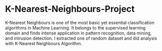# K-Nearest-Neighbours-Project
K-Nearest Neighbours is one of the most basic yet essential classification algorithms in Machine Learning. It belongs to the supervised learning domain and finds intense application in pattern recognition, data mining, and intrusion detection. I extracted one of random dataset and did analysis with K-Nearest Neighbours Algorithm.
